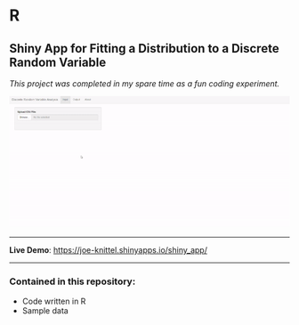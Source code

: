 # R

## Shiny App for Fitting a Distribution to a Discrete Random Variable

*This project was completed in my spare time as a fun coding experiment.*

<img src = "https://raw.githubusercontent.com/JoeKnittel/R/main/Images/demo2.gif">

<hr>

**Live Demo**: <a href = "https://joe-knittel.shinyapps.io/shiny_app/" target = "_blank">https://joe-knittel.shinyapps.io/shiny_app/</a>

<hr>

### Contained in this repository:

- Code written in R
- Sample data
